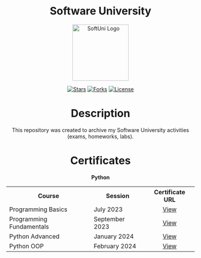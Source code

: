 <div align="center">
  <h1> Software University </h1>
  <a href="https://softuni.bg">
    <img src="https://github.com/stefankolevv/SoftUni-Software-Engineering/assets/68730434/7890f3a4-47ce-44df-a67b-90fc71af44b6" alt="SoftUni Logo" width=150>
</a>

  <p>
    <a href="https://github.com/stefankolevv/SoftUni-Software-Engineering/stars"><img src="https://img.shields.io/github/stars/stefankolevv/SoftUni-Software-Engineering" alt="Stars"></a>
    <a href="https://github.com/stefankolevv/SoftUni-Software-Engineering/network/members"><img src="https://img.shields.io/github/forks/stefankolevv/SoftUni-Software-Engineering" alt="Forks"></a>
    <a href="https://github.com/stefankolevv/SoftUni-Software-Engineering/blob/main/LICENSE"><img src="https://img.shields.io/github/license/stefankolevv/SoftUni-Software-Engineering" alt="License"></a>
  </p>

  <h1> Description </h1>

  This repository was created to archive my Software University activities (exams, homeworks, labs).
  
  <h1> Certificates </h1>

<b>Python</b>
  <table> 
        <th>Course</th>
        <th>Session</th>
        <th>Certificate URL</th>
    </tr>
    <tr> 
        <td>Programming Basics</td>
        <td>July 2023</td>
        <td align='center'><a href="https://softuni.bg/certificates/details/182590/579852f2"">View</a></td>
    </tr>
    <tr> 
        <td>Programming Fundamentals</td>
        <td>September 2023</td>
        <td align='center'><a href="https://softuni.bg/certificates/details/197574/4550948a">View</a></td>
    </tr>
     <tr> 
        <td>Python Advanced</td>
        <td>January 2024</td>
        <td align='center'><a href="https://softuni.bg/certificates/details/212035/a20e18f2">View</a></td>
    </tr>
    <tr> 
        <td>Python OOP</td>
        <td>February 2024</td>
        <td align='center'><a href="https://softuni.bg/certificates/details/213238/6ec796ab">View</a></td>
    </tr>
</table>
